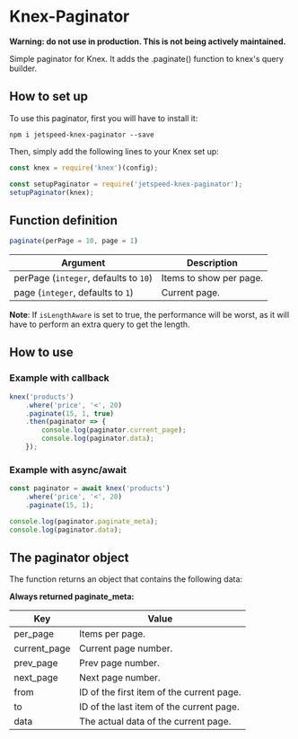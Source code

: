 # Knex-Paginator

**Warning: do not use in production. This is not being actively maintained.**

Simple paginator for Knex. It adds the .paginate() function to knex's query builder.

## How to set up

To use this paginator, first you will have to install it:

```
npm i jetspeed-knex-paginator --save
```

Then, simply add the following lines to your Knex set up:

```javascript
const knex = require('knex')(config);

const setupPaginator = require('jetspeed-knex-paginator');
setupPaginator(knex);
```

## Function definition

```javascript
paginate(perPage = 10, page = 1)
```

| Argument | Description |
| --- | --- |
| perPage (`integer`, defaults to `10`) | Items to show per page. |
| page (`integer`, defaults to `1`) | Current page. |

**Note**: If `isLengthAware` is set to true, the performance will be worst, as it will have to perform an extra query to get the length.

## How to use

### Example with callback
```javascript
knex('products')
    .where('price', '<', 20)
    .paginate(15, 1, true)
    .then(paginator => {
        console.log(paginator.current_page);
        console.log(paginator.data);
    });
```

### Example with async/await
```javascript
const paginator = await knex('products')
    .where('price', '<', 20)
    .paginate(15, 1);

console.log(paginator.paginate_meta);
console.log(paginator.data);
```

## The paginator object

The function returns an object that contains the following data:

**Always returned paginate_meta:**

| Key | Value |
| --- | --- |
| per_page  | Items per page. |
| current_page | Current page number. |
| prev_page | Prev page number. |
| next_page | Next page number. |
| from | ID of the first item of the current page. |
| to | ID of the last item of the current page. |
| data | The actual data of the current page. |
